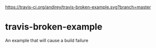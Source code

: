 https://travis-ci.org/andirey/travis-broken-example.svg?branch=master

# travis-broken-example

An example that will cause a build failure
